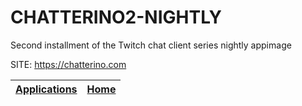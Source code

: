 # CHATTERINO2-NIGHTLY
 
 Second installment of the Twitch chat client series
 nightly appimage
 
 SITE: https://chatterino.com

 | [Applications](https://portable-linux-apps.github.io/apps.html) | [Home](https://portable-linux-apps.github.io)
 | --- | --- |
